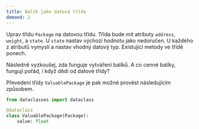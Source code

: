 ```yaml
---
title: Balík jako datová třída
demand: 2
---
```


Uprav třídu `Package` na datovou třídu. Třída bude mít atributy `address`, `weight`, a `state`. U `state` nastav výchozí hodnotu jako nedoručen. U každého z atributů vymysli a nastav vhodný datový typ. Existující metody ve třídě ponech. 

Následně vyzkoušej, zda funguje vytváření balíků. A co cenné balíky, fungují pořád, i když dědí od datové třídy?

Převedení třídy `ValuablePackage` je pak možné provést následujícím způsobem.

```py
from dataclasses import dataclass

@dataclass
class ValuablePackage(Package):
    value: float
```
